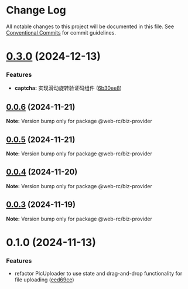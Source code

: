 # Change Log

All notable changes to this project will be documented in this file.
See [Conventional Commits](https://conventionalcommits.org) for commit guidelines.

# [0.3.0](https://github.com/weidyg/web-rc/compare/@web-rc/biz-provider@0.0.6...@web-rc/biz-provider@0.3.0) (2024-12-13)

### Features

- **captcha:** 实现滑动旋转验证码组件 ([6b30ee8](https://github.com/weidyg/web-rc/commit/6b30ee87f7cdc83973b82ea19855b0c428459b53))

## [0.0.6](https://github.com/weidyg/web-rc/compare/@web-rc/biz-provider@0.0.5...@web-rc/biz-provider@0.0.6) (2024-11-21)

**Note:** Version bump only for package @web-rc/biz-provider

## [0.0.5](https://github.com/weidyg/web-rc/compare/@web-rc/biz-provider@0.0.4...@web-rc/biz-provider@0.0.5) (2024-11-21)

**Note:** Version bump only for package @web-rc/biz-provider

## [0.0.4](https://github.com/weidyg/web-rc/compare/@web-rc/biz-provider@0.0.3...@web-rc/biz-provider@0.0.4) (2024-11-20)

**Note:** Version bump only for package @web-rc/biz-provider

## [0.0.3](https://github.com/weidyg/web-rc/compare/@web-rc/biz-provider@0.1.0...@web-rc/biz-provider@0.0.3) (2024-11-19)

**Note:** Version bump only for package @web-rc/biz-provider

# 0.1.0 (2024-11-13)

### Features

- refactor PicUploader to use state and drag-and-drop functionality for file uploading ([eed69ce](https://github.com/weidyg/web-rc/commit/eed69ce81703bed3413a8720d733caedf14e94cf))
